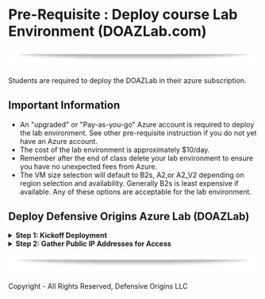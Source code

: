 # Pre-Requisite : Deploy course Lab Environment (DOAZLab.com)

![][Div2]

Students are required to deploy the DOAZLab in their azure subscription.

## Important Information
* An "upgraded" or "Pay-as-you-go" Azure account is required to deploy the lab environment.  See other pre-requisite instruction if you do not yet have an Azure account.
* The cost of the lab environment is approximately $10/day.
* Remember after the end of class delete your lab environment to ensure you have no unexpected fees from Azure.
* The VM size selection will default to B2s, A2,or A2_V2 depending on region selection and availability.  Generally B2s is least expensive if available. Any of these options are acceptable for the lab environment.

## Deploy Defensive Origins Azure Lab (DOAZLab)

<Details><summary> <b> Step 1: Kickoff Deployment</b></summary>
<blockquote>

Deploy the Defensive Origins AZLab from doazlab.com:
* https://www.doazlab.com

[DOAZLab][DOAZLab]

| ![](../images/prls2-1.jpg) |
|----------------------------|

Or, you can view the operations in more detail on GitHub:
[DOAZLab-Github][DOAZLab-Github]

| ![](../images/prls2-2a.jpg) |
|----------------------------|


And, deploy via the README with one click!! 

**Be sure you are in a browser session you are either comfortable authenticating to Azure or you already have an authenticated session.**

| ![](../images/prls2-2b.jpg) |
|----------------------------|

Next up you will choose your subscription, resource group, and log analytics workspace. For easy deployments and cleanup, a general recommendation is to create a new resource group and log analytics workspace. 

| ![](../images/az9-b.png) |
|----------------------------|

The VM size selection will default to B2s, A2,or A2_V2 depending on region selection and availability. 
**Generally B2s is least expensive** if available. Any of these options are acceptable for the lab environment.

Feel free to modify the size of your VMs should you so choose. The default selections made for this course have been tested thoroughly and represent a balance of performance and cost.


| ![](../images/prls2-4.jpg) |
|----------------------------|

The next step in your custom deployment is to confirm the public IP space. Feel free to limit this range more specifically to your known and trusted addresses. 

**Please be aware that a demonstration will be provided and a discussion around this exposure and that leaving this address wide open (0.0.0.0/0) presents an interesting perspective of the Internet and the risks of exposing services there.**

| ![](../images/prls2-5b.png) |
|----------------------------|

That is pretty much it for the configuration of your ARM template based deployment of the DO AZ lab environment. The next screenshot includes a warning about agreeing to the terms on Microsoft.

| ![](../images/prls2-6.jpg) |
|----------------------------|

Whether you agree or not, should you choose to click Create, you implicitly do.

| ![](../images/prls2-7.jpg) |
|----------------------------|

The full deployment will take approximately 45 minutes.  You do not need to keep the window open, the process will continue even if you close it.  In the following section, you will configure the new lab environment to report logs to Azure Sentinel.  You must wait for deployment to complete before continuing.

After the deployment is complete, you can expand the "Deployment details" section.  The A completed deployment will look similar to below. 

| ![Build Complete](../images/BuildComplete.png) |
|-------------------------------------------|

</blockquote>
</details>

<Details><summary> <b>Step 2: Gather Public IP Addresses for Access</b></summary>
<blockquote>

Gather your public IP addresses.  

There are two ways to capture the public IP addresses of the labs.  

The first method starts from the completed Deployment screen in the Azure portal. If you are still on the completed Deployment screen, you can click on Outputs on the left hand side.  This will show your public IP addresses.

| ![Outputs](../images/Outputs.png) |
|-----------------------------------|

The second Method to gather your public IP addresses are within the Resource Group where all of the lab environment azure resources are contianed.  

Access the portal website and navigate to your resource group and find your public IP addresses.

**https://portal.azure.com/#home --> Resource groups --> <DO_Lab_Resource_Group> --> Resources --> Filter --> "public"**

| ![](../images/prls4-1.jpg) |
|----------------------------|

Click through each resource to gather the assigned public IP addresses.

| ![](../images/prls4-2.jpg) |
|----------------------------|

As you gather them up, document them! The addresses in the list below do not represent your IP addresses.

* DC Public IP: 13.67.200.257 (Your IP will be different) 
* Nux Public IP: 40.86.95.257 (Your IP will be different) 
* WS Public IP: 13.86.95.257 (Your IP will be different) 


</blockquote>
</details>


![div2]

Copyright - All Rights Reserved, Defensive Origins LLC

  [Div1]: ../images/div1.png
  [Div2]: ../images/div2.png
  [DO]: https://www.defensiveorigins.com
  [DOAZLab]: https://www.doazlab.com
  [DOAZLab-Github]: https://github.com/DefensiveOrigins/DO-LAB
  [DOTraining]: https://training.defensiveorigins.com
  [DORegister]: https://defensiveorigins.com/first-to-know/
  [DOAboutUs]: https://defensiveorigins.com/about-us
  [WWHF]: https://wildwesthackinfest.com/
  [1]: https://defensiveorigins.com/
  [2]: https://wildwesthackinfest.com/training/
  [DOImage]:Z-images/do_darkbackground.jpg
